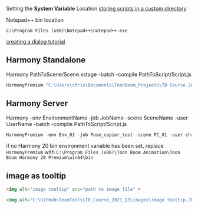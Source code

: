 Setting the **System Variable** Location [storing scripts in a custom directory](https://docs.toonboom.com/help/harmony-20/essentials/scripting/store-script-custom-folder.html)

Notepad++ bin location 
```
C:\Program Files (x86)\Notepad++\notepad++.exe
```

[creating a dialog tutorial](https://docs.toonboom.com/help/harmony-20/scripting/script/Dialog.html])


## Harmony Standalone
Harmony<Edition> PathToScene/Scene.xstage -batch -compile PathToScript/Script.js

``` javascript
HarmonyPremium "C:\Users\chris\Documents\ToonBoom_Projects\TD Course 2021 Q3\TD21Q3_Demo_Local\Day_4\scripting_day_1\script_locations\script_locations.xstage" -batch -compile "C:\Github\ToonTools\TD_Course_2021_Q3\TD21Q3_Scripts\TD21Q3_04-2_numberOfNodes.js"
```


## Harmony Server
Harmony<Edition> -env EnvironmentName -job JobName -scene SceneName -user UserName -batch -compile PathToScript/Script.js

```javascript
HarmonyPremium -env Env_01 -job Pose_copier_test -scene PC_01 -user chrisc -batch -compile "C:\Github\ToonTools\TD_Course_2021_Q3\TD21Q3_Scripts\TD21Q3_04-2_numberOfNodes.js"
```

if no Harmony 20 bin environment variable has been set, replace `HarmonyPremium` with
`C:\Program Files (x86)\Toon Boom Animation\Toon Boom Harmony 20 Premium\win64\bin`

## image as tooltip

```html
<img alt="image tooltip" src="path to image file" >
```
```html
<img alt="C:\Github\ToonTools\TD_Course_2021_Q3\images\image tooltip.JPG" src="C:\Github\ToonTools\TD_Course_2021_Q3\images\image tooltip.JPG" >
```

